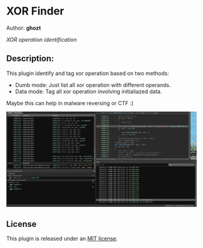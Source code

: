 # XOR Finder
Author: **ghozt**

_XOR operation identification_

## Description:
This plugin identify and tag xor operation based on two methods:
 - Dumb mode: Just list all xor operation with different operands.
 - Data mode: Tag all xor operation involving initialiazed data.

 Maybe this can help in malware reversing or CTF :)

![example](./img1.png)

## License

This plugin is released under an [MIT license](./license).
